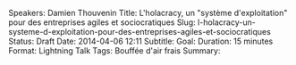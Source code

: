 Speakers: Damien Thouvenin
Title: L'holacracy, un "système d'exploitation" pour des entreprises agiles et sociocratiques
Slug: l-holacracy-un-systeme-d-exploitation-pour-des-entreprises-agiles-et-sociocratiques
Status: Draft
Date: 2014-04-06 12:11
Subtitle: 
Goal: 
Duration: 15 minutes
Format: Lightning Talk
Tags: Bouffée d'air frais
Summary: 




